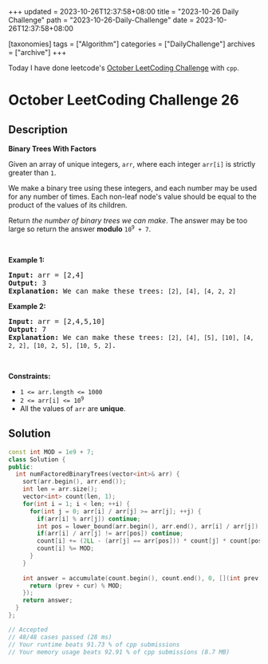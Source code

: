 +++
updated = 2023-10-26T12:37:58+08:00
title = "2023-10-26 Daily Challenge"
path = "2023-10-26-Daily-Challenge"
date = 2023-10-26T12:37:58+08:00

[taxonomies]
tags = ["Algorithm"]
categories = ["DailyChallenge"]
archives = ["archive"]
+++

Today I have done leetcode's [October LeetCoding Challenge](https://leetcode.com/problems/binary-trees-with-factors/) with `cpp`.

<!-- more -->

# October LeetCoding Challenge 26

## Description

**Binary Trees With Factors**

<p>Given an array of unique integers, <code>arr</code>, where each integer <code>arr[i]</code> is strictly greater than <code>1</code>.</p>

<p>We make a binary tree using these integers, and each number may be used for any number of times. Each non-leaf node&#39;s value should be equal to the product of the values of its children.</p>

<p>Return <em>the number of binary trees we can make</em>. The answer may be too large so return the answer <strong>modulo</strong> <code>10<sup>9</sup> + 7</code>.</p>

<p>&nbsp;</p>
<p><strong class="example">Example 1:</strong></p>

<pre>
<strong>Input:</strong> arr = [2,4]
<strong>Output:</strong> 3
<strong>Explanation:</strong> We can make these trees: <code>[2], [4], [4, 2, 2]</code></pre>

<p><strong class="example">Example 2:</strong></p>

<pre>
<strong>Input:</strong> arr = [2,4,5,10]
<strong>Output:</strong> 7
<strong>Explanation:</strong> We can make these trees: <code>[2], [4], [5], [10], [4, 2, 2], [10, 2, 5], [10, 5, 2]</code>.</pre>

<p>&nbsp;</p>
<p><strong>Constraints:</strong></p>

<ul>
	<li><code>1 &lt;= arr.length &lt;= 1000</code></li>
	<li><code>2 &lt;= arr[i] &lt;= 10<sup>9</sup></code></li>
	<li>All the values of <code>arr</code> are <strong>unique</strong>.</li>
</ul>


## Solution

``` cpp
const int MOD = 1e9 + 7;
class Solution {
public:
  int numFactoredBinaryTrees(vector<int>& arr) {
    sort(arr.begin(), arr.end());
    int len = arr.size();
    vector<int> count(len, 1);
    for(int i = 1; i < len; ++i) {
      for(int j = 0; arr[i] / arr[j] >= arr[j]; ++j) {
        if(arr[i] % arr[j]) continue;
        int pos = lower_bound(arr.begin(), arr.end(), arr[i] / arr[j]) - arr.begin();
        if(arr[i] / arr[j] != arr[pos]) continue;
        count[i] += (2LL - (arr[j] == arr[pos])) * count[j] * count[pos] % MOD;
        count[i] %= MOD;
      }
    }
    
    int answer = accumulate(count.begin(), count.end(), 0, [](int prev, int cur) {
      return (prev + cur) % MOD;
    });
    return answer;
  }
};

// Accepted
// 48/48 cases passed (28 ms)
// Your runtime beats 91.73 % of cpp submissions
// Your memory usage beats 92.91 % of cpp submissions (8.7 MB)
```
